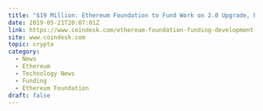 ```yaml
---
title: "$19 Million: Ethereum Foundation to Fund Work on 2.0 Upgrade, Plasma and More"
date: 2019-05-21T20:07:01Z
link: https://www.coindesk.com/ethereum-foundation-funding-development-upgrade-plasma?utm_medium=RSS&utm_source=hune
site: www.coindesk.com
topic: crypto
category:
  - News
  - Ethereum
  - Technology News
  - Funding
  - Ethereum Foundation
draft: false
---
```

